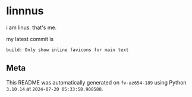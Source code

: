 # linnnus

i am linus. that's me.

my latest commit is

```
build: Only show inline favicons for main text
```

## Meta

This README was automatically generated on `fv-az654-189` using Python
`3.10.14` at `2024-07-20 05:33:58.908588`.
